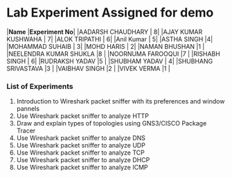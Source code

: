 # Lab Experiment Assigned for demo

|**Name** |**Experiment No**|
|AADARSH CHAUDHARY | 8|
|AJAY KUMAR KUSHWAHA | 7|
|ALOK TRIPATHI | 6|
|Anil Kumar | 5|
|ASTHA SINGH |4|
|MOHAMMAD SUHAIB | 3|
|MOHD HARIS | 2|
|NAMAN BHUSHAN |1 |
|NEELENDRA KUMAR SHUKLA |8 |
|NOORNUMA FAROOQUI |7 |
|RISHABH SINGH | 6|
|RUDRAKSH YADAV |5 |
|SHUBHAM YADAV | 4|
|SHUBHANG SRIVASTAVA |3 |
|VAIBHAV SINGH |2 |
|VIVEK VERMA |1 |


### List of Experiments


1. Introduction to Wireshark packet sniffer with its preferences and window pannels
1. Use Wireshark packet sniffer to analyze HTTP
1. Draw and explain types of topologies using GNS3/CISCO Package Tracer
1. Use Wireshark packet sniffer to analyze DNS
1. Use Wireshark packet sniffer to analyze UDP
1. Use Wireshark packet sniffer to analyze TCP
1. Use Wireshark packet sniffer to analyze DHCP
1. Use Wireshark packet sniffer to analyze ICMP
 


